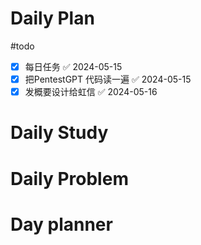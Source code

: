 # Daily Plan
#todo
- [x] 每日任务 ✅ 2024-05-15
- [x] 把PentestGPT 代码读一遍 ✅ 2024-05-15
- [x] 发概要设计给虹信 ✅ 2024-05-16
# Daily Study

# Daily Problem

# Day planner

